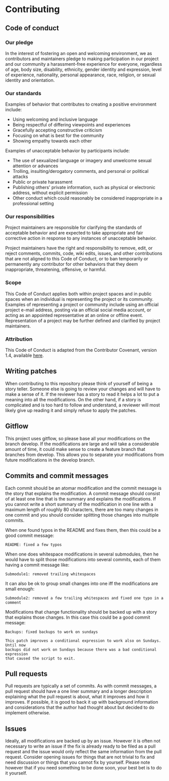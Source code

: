 # Contributing

## Code of conduct

### Our pledge

In the interest of fostering an open and welcoming environment, we as contributors and maintainers pledge to making participation in our project and our community a harassment-free experience for everyone, regardless of age, body size, disability, ethnicity, gender identity and expression, level of experience, nationality, personal appearance, race, religion, or sexual identity and orientation.

### Our standards

Examples of behavior that contributes to creating a positive environment include:

* Using welcoming and inclusive language
* Being respectful of differing viewpoints and experiences
* Gracefully accepting constructive criticism
* Focusing on what is best for the community
* Showing empathy towards each other

Examples of unacceptable behavior by participants include:

* The use of sexualized language or imagery and unwelcome sexual attention or advances
* Trolling, insulting/derogatory comments, and personal or political attacks
* Public or private harassment
* Publishing others' private information, such as physical or electronic address, without explicit permission
* Other conduct which could reasonably be considered inappropriate in a professional setting

### Our responsibilities

Project maintainers are responsible for clarifying the standards of acceptable behavior and are expected to take appropriate and fair corrective action in response to any instances of unacceptable behavior.

Project maintainers have the right and responsibility to remove, edit, or reject comments, commits, code, wiki edits, issues, and other contributions that are not aligned to this Code of Conduct, or to ban temporarily or permanently any contributor for other behaviors that they deem inappropriate, threatening, offensive, or harmful.

### Scope

This Code of Conduct applies both within project spaces and in public spaces when an individual is representing the project or its community. Examples of representing a project or community include using an official project e-mail address, posting via an official social media account, or acting as an appointed representative at an online or offline event. Representation of a project may be further defined and clarified by project maintainers.

### Attribution


This Code of Conduct is adapted from the Contributor Covenant, version 1.4, available [here](http://contributor-covenant.org/version/1/4).

## Writing patches

When contributing to this repository please think of yourself of being a story teller. Someone else is going to review your changes and will have to make a sense of it. If the reviewer has a story to read it helps a lot to put a meaning into all the modifications. On the other hand, if a story is complicated and is too hard to follow and understand, a reviewer will most likely give up reading it and simply refuse to apply the patches.

## Gitflow

This project uses gitflow, so please base all your modifications on the branch develop. If the modifications are large and will take a considerable amount of time, it could make sense to create a feature branch that branches from develop. This allows you to separate your modifications from future modifications in the develop branch.

## Commits and commit messages

Each commit should be an atomar modification and the commit message is the story that explains the modification. A commit message should consist of at least one line that is the summary and explains the modifications. If you cannot write a short summary of the modification in one line with a maximum length of roughly 80 characters, there are too many changes in one commit and you should consider splitting those changes into multiple commits.

When one found typos in the README and fixes them, then this could be a good commit message:

```
README: fixed a few typos
```

When one does whitespace modifications in several submodules, then he would have to split those modifications into several commits, each of them having a commit message like:

```
Submodule1: removed trailing whitespaces
```

It can also be ok to group small changes into one iff the modifications are small enough:

```
Submodule2: removed a few trailing whitespaces and fixed one typo in a comment
```

Modifications that change functionality should be backed up with a story that explains those changes. In this case this could be a good commit message:

```
Backups: fixed backups to work on sundays

This patch improves a conditional expression to work also on Sundays. Until now
backups did not work on Sundays because there was a bad conditional expression
that caused the script to exit.
```

## Pull requests

Pull requests are typically a set of commits. As with commit messages, a pull request should have a one liner summary and a longer description explaining what the pull request is about, what it improves and how it improves. If possible, it is good to back it up with background information and considerations that the author had thought about but decided to do implement otherwise.

## Issues

Ideally, all modifications are backed up by an issue. However it is often not necessary to write an issue if the fix is already ready to be filed as a pull request and the issue would only reflect the same information from the pull request. Consider opening issues for things that are not trivial to fix and need discussion or things that you cannot fix by yourself. Please note however that if you need something to be done soon, your best bet is to do it yourself.


